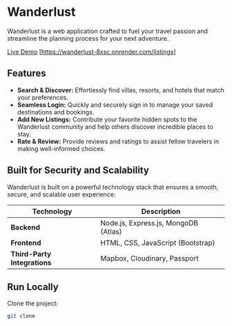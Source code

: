 # Wanderlust

Wanderlust is a web application crafted to fuel your travel passion and streamline the planning process for your next adventure.

[Live Demo](#) [https://wanderlust-8xsc.onrender.com/listings]

## Features

- **Search & Discover:** Effortlessly find villas, resorts, and hotels that match your preferences.
- **Seamless Login:** Quickly and securely sign in to manage your saved destinations and bookings.
- **Add New Listings:** Contribute your favorite hidden spots to the Wanderlust community and help others discover incredible places to stay.
- **Rate & Review:** Provide reviews and ratings to assist fellow travelers in making well-informed choices.

## Built for Security and Scalability

Wanderlust is built on a powerful technology stack that ensures a smooth, secure, and scalable user experience:

| Technology           | Description                        |
| -------------------- | ---------------------------------- |
| **Backend**          | Node.js, Express.js, MongoDB (Atlas) |
| **Frontend**         | HTML, CSS, JavaScript (Bootstrap)  |
| **Third-Party Integrations** | Mapbox, Cloudinary, Passport     |

## Run Locally

Clone the project:

```bash
git clone 
